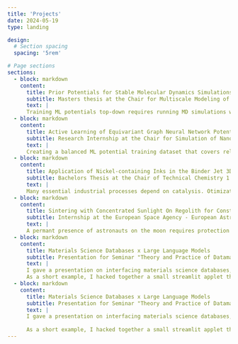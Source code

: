 ```yaml
---
title: 'Projects'
date: 2024-05-19
type: landing

design:
  # Section spacing
  spacing: '5rem'

# Page sections
sections:
  - block: markdown
    content:
      title: Prior Potentials for Stable Molecular Dynamics Simulations with Machine Learning Force Fields
      subtitle: Masters thesis at the Chair for Multiscale Modeling of Fluid Materials - Prof. Julija Zavadlav - 6 mo.
      text: |
      Training ML potentials top-down requires running MD simulations with during training to compare the observables from simulation with experimental values. However, untrained ML potentials can cause MD simualations to destabilize. In my masters thesis, I developed Delta-Learning methods for combining the stability of empirical force fields and and the accuracy of ML interatomic potentials. From a statistical perspective, this Delta Learning approach can be seen as placing a prior (the classical force field) on the phase space distribution. Further, I reviewed different measures of stability of MD simulations, and investigated parameters that influence the quality of both the classical and ML potentials - e.g. the functional form of the prior. The project was developed with JAX, JAX M.D., and the chemtrain library.
  - block: markdown
    content:
      title: Active Learning of Equivariant Graph Neural Network Potentials for Metal-Organic Frameworks
      subtitle: Research Internship at the Chair for Simulation of Nanosystems for Energy Conversion - Prof. Alessio Gagliardi - 2mo.
      text: |
      Creating a balanced ML potential training dataset that covers relevant portions of the configuration space can be difficult. This problem arises from the curse of dimensionality of phase space. One approach to tackling dataset creation is active learning. In this project, I implemented an active learning workflow for training a NequIP potential for the metal-organic framework UiO-66. The workflow consisted of iteratively training the MLIP, the running metadynamics simulation to sample the configuration space along a collective variable (in this case volume of the MOF cell), and subsequently computing forces and potential energies with DFT calculations, thereby expanding the training dataset with new structures. The workflow was set up using the NequIP, LAMMPS+PLUMED for MD, CP2K for DFT, SLURM for HPC management, Python and BASH for setting up config files and scripting glue. 
  - block: markdown
    content:
      title: Application of Nickel-containing Inks in the Binder Jet 3D-Printing of Ni/Al2O3 Catalysts for CO2 Methanation
      subtitle: Bachelors Thesis at the Chair of Technical Chemistry 1 - Prof. Kai-Olaf Hinrichsen - 3 mo.
      text: |
      Many essential industrial processes depend on catalysis. Otimization of catalysts and reactors can be difficult, due to manufacturing contraints of the catalysts pellets. Additive manufacturing offers the capability of produce (almost) ny desired shape, and could therefore be used for optimizing catalayst pellets geometries and thereby the chemical reactions. In my bachelors thesis, I used a 3D-printing manufacturing process (binder jetting) of alumina supported nickel catalysts for CO2-reduction. The laboratory work in the experimental group of the Chair for Technical Chemistry 1 contained a wide range of mechanical, physical, and chemical characterization - Crushing strength tests, porosometry, N2 physisorption, powder XRD, UV/VIS Spectroscopy, TEM, XPS.  
  - block: markdown
    content:
      title: Sintering with Concentrated Sunlight On Regolith for Constructing Lunar Habitats (SCORCH)
      subtitle: Internship at the European Space Agency - European Astronaut Centre, Cologne - Dr. Aidan Cowley - 6 mo.
      text: |
      A permant presence of astronauts on the moon requires protection from radiation and micrometorites. Shipping all construction materials for habitats from earth is expensive, the costs increase the barrier for continued lunar exploration. Local lunar ressources such as sunlight and moondust (regolith) could be used to reduce these costs. During my internship I build a 3D printer for powder bed fusion with concentrated sunlight. I took on the tasks of mechanical and electrical design, manufacturing, assembly, implementation of sensor and actuator software, process modelling with FEM, and creating documentation, and experimental procedures.
  - block: markdown
    content:
      title: Materials Science Databases x Large Language Models
      subtitle: Presentation for Seminar "Theory and Practice of Datamanagement in Chemistry" - Prof. Helge Stein - 2 d.
      text: |
      I gave a presentation on interfacing materials science databases, datamangament, and large language models, which can be found here https://github.com/steffen-wedig/ec-llm.
      As a short example, I hacked together a small streamlit applet that uses retrieval augmented generation (RAG) on the BattINFO ontology to find correct concepts of the ontology - which might be useful for tagging lab documents. Used LlamaIndex and streamlit.
  - block: markdown
    content:
      title: Materials Science Databases x Large Language Models
      subtitle: Presentation for Seminar "Theory and Practice of Datamanagement in Chemistry" - Prof. Helge Stein - 2 d.
      text: |
      I gave a presentation on interfacing materials science databases, datamangament, and large language models, which can be found here https://github.com/steffen-wedig/ec-llm.
      
      As a short example, I hacked together a small streamlit applet that uses retrieval augmented generation (RAG) on the BattINFO ontology to find correct concepts of the ontology - which might be useful for tagging lab documents. Used LlamaIndex and streamlit.
---
```


